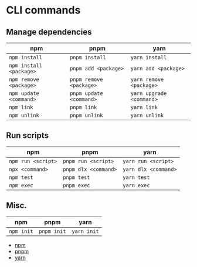 # CLI commands

## Manage dependencies

| npm                     | pnpm                    | yarn                     |
| ----------------------- | ----------------------- | ------------------------ |
| `npm install`           | `pnpm install`          | `yarn install`           |
| `npm install <package>` | `pnpm add <package>`    | `yarn add <package>`     |
| `npm remove <package>`  | `pnpm remove <package>` | `yarn remove <package>`  |
| `npm update <command>`  | `pnpm update <command>` | `yarn upgrade <command>` |
| `npm link`              | `pnpm link`             | `yarn link`              |
| `npm unlink`            | `pnpm unlink`           | `yarn unlink`            |

## Run scripts

| npm                | pnpm                 | yarn                 |
| ------------------ | -------------------- | -------------------- |
| `npm run <script>` | `pnpm run <script>`  | `yarn run <script>`  |
| `npx <command>`    | `pnpm dlx <command>` | `yarn dlx <command>` |
| `npm test`         | `pnpm test`          | `yarn test`          |
| `npm exec`         | `pnpm exec`          | `yarn exec`          |

## Misc.

| npm        | pnpm        | yarn        |
| ---------- | ----------- | ----------- |
| `npm init` | `pnpm init` | `yarn init` |

- [npm](https://docs.npmjs.com/cli/v9)
- [pnpm](https://pnpm.io/pnpm-cli)
- [yarn](https://yarnpkg.com/cli)

